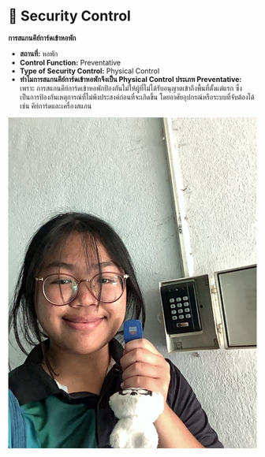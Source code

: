 # 🔗 Security Control

**การสแกนคีย์การ์ดเข้าหอพัก**
- **สถานที่:** หอพัก
- **Control Function:** Preventative
- **Type of Security Control:** Physical Control
- **ทำไมการสแกนคีย์การ์ดเข้าหอพักจึงเป็น Physical Control ประเภท Preventative:** เพราะ การสแกนคีย์การ์ดเข้าหอพักป้องกันไม่ให้ผู้ที่ไม่ได้รับอนุญาตเข้าถึงพื้นที่ตั้งแต่แรก ซึ่งเป็นการป้องกันเหตุการณ์ที่ไม่พึงประสงค์ก่อนที่จะเกิดขึ้น โดยอาศัยอุปกรณ์หรือระบบที่จับต้องได้ เช่น คีย์การ์ดและเครื่องสแกน

![pic](img/SecurityControl.jpeg)
 

